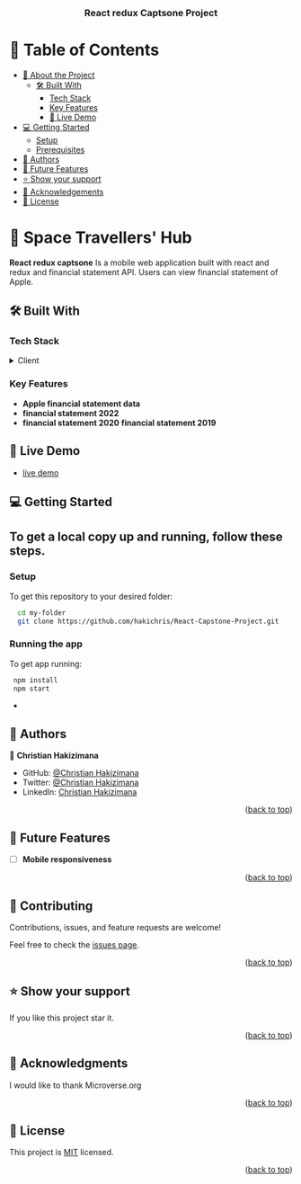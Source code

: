 <a name="readme-top"></a>

<div align="center">

  <br/>

  <h3><b> React redux Captsone Project </b></h3>

</div>

<!-- TABLE OF CONTENTS -->

# 📗 Table of Contents

- [📖 About the Project](#about-project)
  - [🛠 Built With](#built-with)
    - [Tech Stack](#tech-stack)
    - [Key Features](#key-features)
    - [🚀 Live Demo](#live-demo)
- [💻 Getting Started](#getting-started)
  - [Setup](#setup)
  - [Prerequisites](#prerequisites)
- [👥 Authors](#authors)
- [🔭 Future Features](#future-features)
- [⭐️ Show your support](#support)
- [🙏 Acknowledgements](#acknowledgements)
- [📝 License](#license)

<!-- PROJECT DESCRIPTION -->

# 📖 Space Travellers' Hub<a name="about-project"></a>

**React redux captsone** Is a mobile web application built with react and redux and financial statement API. Users can view financial statement of Apple.

## 🛠 Built With <a name="built-with"></a>

### Tech Stack <a name="tech-stack"></a>

<details>
  <summary>Client</summary>
  <ul>
        <li><a href="http://vanilla-js.com/">React js</a></li>
         <li><a href="http://vanilla-js.com/">Redux Toolkit</a></li>
  </ul>
</details>

<!-- Features -->

### Key Features <a name="key-features"></a>

- **Apple financial statement data**
- **financial statement 2022**
- **financial statement 2020**
**financial statement 2019**

## 🚀 Live Demo <a name="live-demo"></a>

- [live demo](https://snazzy-biscotti-b2bc39.netlify.app/)

<!-- GETTING STARTED -->

## 💻 Getting Started <a name="getting-started"></a>

## To get a local copy up and running, follow these steps.

### Setup

To get this repository to your desired folder:

```sh
  cd my-folder
  git clone https://github.com/hakichris/React-Capstone-Project.git
```

### Running the app

To get app running:

```sh
 npm install
 npm start
```

- <!-- AUTHORS -->

## 👥 Authors <a name="authors"></a>

👤 **Christian Hakizimana**

- GitHub: [@Christian Hakizimana](https://github.com/hakichris)
- Twitter: [@Christian Hakizimana](https://twitter.com/hakichris2)
- LinkedIn: [Christian Hakizimana](https://www.linkedin.com/in/hakichris/)

<p align="right">(<a href="#readme-top">back to top</a>)</p>

<!-- FUTURE FEATURES -->

## 🔭 Future Features <a name="future-features"></a>

- [ ] **Mobile responsiveness**

<p align="right">(<a href="#readme-top">back to top</a>)</p>

<!-- CONTRIBUTING -->

## 🤝 Contributing <a name="contributing"></a>

Contributions, issues, and feature requests are welcome!

Feel free to check the [issues page](https://github.com/hakichris/React-Capstone-Project/issues).

<p align="right">(<a href="#readme-top">back to top</a>)</p>

<!-- SUPPORT -->

## ⭐️ Show your support <a name="support"></a>

If you like this project star it.

<p align="right">(<a href="#readme-top">back to top</a>)</p>

<!-- ACKNOWLEDGEMENTS -->

## 🙏 Acknowledgments <a name="acknowledgements"></a>

I would like to thank Microverse.org

<p align="right">(<a href="#readme-top">back to top</a>)</p>

<!-- LICENSE -->

## 📝 License <a name="license"></a>

This project is [MIT](./LICENSE) licensed.

<p align="right">(<a href="#readme-top">back to top</a>)</p>
